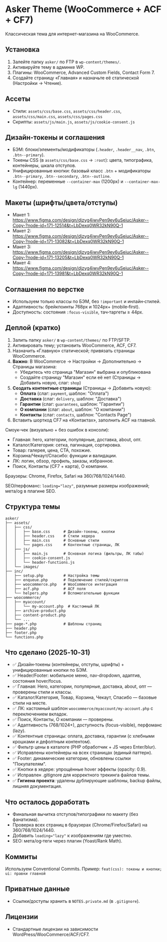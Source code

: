 # Asker Theme (WooCommerce + ACF + CF7)

Классическая тема для интернет-магазина на WooCommerce.

## Установка
1. Залейте папку `asker/` по FTP в `wp-content/themes/`.
2. Активируйте тему в админке WP.
3. Плагины: WooCommerce, Advanced Custom Fields, Contact Form 7.
4. Создайте страницу «Главная» и назначьте её статической (Настройки → Чтение).

## Ассеты
- Стили: `assets/css/base.css`, `assets/css/header.css`, `assets/css/main.css`, `assets/css/pages.css`
- Скрипты: `assets/js/main.js`, `assets/js/cookie-consent.js`

## Дизайн‑токены и соглашения
- БЭМ: блоки/элементы/модификаторы (`.header`, `.header__nav`, `.btn`, `.btn--primary`).
- Токены CSS (в `assets/css/base.css` → `:root`): цвета, типографика, контейнеры, шкала отступов.
- Унифицированные кнопки: базовый класс `.btn` + модификаторы `.btn--primary`, `.btn--secondary`, `.btn--outline`.
- Контейнер: переменные `--container-max` (1200px) и `--container-max-lg` (1440px).

## Макеты (шрифты/цвета/отступы)
- Макет 1: https://www.figma.com/design/djzyg4iwvPen9ev6uSeiuc/Asker--Copy-?node-id=171-12514&t=LbDexq0WR32kN90Q-1
- Макет 2: https://www.figma.com/design/djzyg4iwvPen9ev6uSeiuc/Asker--Copy-?node-id=171-13082&t=LbDexq0WR32kN90Q-1
- Макет 3: https://www.figma.com/design/djzyg4iwvPen9ev6uSeiuc/Asker--Copy-?node-id=171-13205&t=LbDexq0WR32kN90Q-1
- Макет 4: https://www.figma.com/design/djzyg4iwvPen9ev6uSeiuc/Asker--Copy-?node-id=171-13981&t=LbDexq0WR32kN90Q-1

## Соглашения по верстке
- Используем только классы по БЭМ, без `!important` и инлайн‑стилей.
- Адаптивность: брейкпоинты 768px и 1024px+ (mobile‑first).
- Доступность: состояния `:focus-visible`, тач‑таргеты ≥ 44px.

## Деплой (кратко)
1. Залить папку `asker/` в `wp-content/themes/` по FTP/SFTP.
2. Активировать тему; установить WooCommerce, ACF, CF7.
3. Назначить «Главную» статической; привязать страницы WooCommerce.
4. **Важно**: В WooCommerce → Настройки → Дополнительно → Страницы магазина:
   - Убедитесь что страница "Магазин" выбрана и опубликована
   - Создайте страницу "Магазин" если её нет (Страницы → Добавить новую, слаг: `shop`)
5. **Создать контентные страницы** (Страницы → Добавить новую):
   - **Оплата** (слаг: `payment`, шаблон: "Оплата")
   - **Доставка** (слаг: `delivery`, шаблон: "Доставка")
   - **Гарантии** (слаг: `guarantees`, шаблон: "Гарантии")
   - **О компании** (слаг: `about`, шаблон: "О компании")
   - **Контакты** (слаг: `contacts`, шаблон: "Contacts Page")
6. Вставить шорткод CF7 на «Контактах», заполнить ACF на главной.

Смоук‑чек (визуально + без ошибок в консоли):
- Главная: hero, категории, популярные, доставка, about, опт.
- Каталог/Категория: сетка, пагинация, сортировка.
- Товар: галерея, цена, CTA, похожие.
- Корзина/Чекаут/Спасибо: функции и валидации.
- ЛК: логин, обзор, профиль, заказы, избранное.
- Поиск, Контакты (CF7 + карта), О компании.

Браузеры: Chrome, Firefox, Safari на 360/768/1024/1440.

SEO/перфоманс: `loading="lazy"`, разумные размеры изображений; мета/og в плагине SEO.

## Структура темы
```
asker/
├── assets/
│   ├── css/
│   │   ├── base.css      # Дизайн-токены, кнопки
│   │   ├── header.css    # Стили хедера
│   │   ├── main.css      # Основные стили
│   │   └── pages.css     # Контентные страницы, ЛК
│   ├── js/
│   │   ├── main.js       # Основная логика (фильтры, ЛК табы)
│   │   ├── cookie-consent.js
│   │   └── header-functions.js
│   └── images/
├── inc/
│   ├── setup.php         # Настройка темы
│   ├── enqueue.php       # Подключение стилей/скриптов
│   ├── woocommerce.php   # WooCommerce интеграция
│   ├── acf.php           # ACF поля
│   └── helpers.php       # Вспомогательные функции
├── woocommerce/
│   ├── myaccount/
│   │   └── my-account.php  # Кастомный ЛК
│   ├── archive-product.php
│   ├── content-product.php
│   └── ...
├── page-*.php            # Шаблоны страниц
├── header.php
├── footer.php
└── functions.php
```

## Что сделано (2025‑10‑31)
- ✅ Дизайн‑токены (контейнеры, отступы, шрифты) + унифицированные кнопки по БЭМ.
- ✅ Header/Footer: мобильное меню, nav-dropdown, адаптив, состояния hover/focus.
- ✅ Главная: Hero, категории, популярные, доставка, about, опт — проверены стили и классы.
- ✅ Каталог/Категория, Товар, Корзина, Чекаут, Спасибо — базовые стили на месте.
- ✅ ЛК: кастомный шаблон `woocommerce/myaccount/my-account.php` с переключением вкладок.
- ✅ Поиск, Контакты, О компании — проверены.
- ✅ Адаптивность (768/1024+), доступность (focus-visible), перфоманс (lazy).
- ✅ Контентные страницы: оплата, доставка, гарантии (с хлебными крошками и дефолтным контентом).
- ✅ Фильтр цены в каталоге (PHP обработчик + JS через Enter/blur).
- ✅ Исправлены контейнеры на всех страницах (единый паттерн).
- ✅ Footer: динамические категории, обновлены ссылки "Покупателям".
- ✅ Кнопки в хедере: упрощённые hover эффекты (opacity: 0.9).
- ✅ Исправлен .gitignore для корректного трекинга файлов темы.
- ✅ **Гигиена проекта**: удалены дублирующие шаблоны, backup файлы, лишняя документация.

## Что осталось доработать
- Финальная вычитка отступов/типографики по макету (без фанатизма).
- Проверка всех страниц в браузерах (Chrome/Firefox/Safari) на 360/768/1024/1440.
- Добавить `loading="lazy"` к изображениям где уместно.
- SEO: мета/og‑теги через плагин (Yoast/Rank Math).

## Коммиты
Используем Conventional Commits. Пример:
`feat(css): токены и кнопки; ui: правки главной`

## Приватные данные
- Ссылки/доступы хранить в `NOTES.private.md` (в `.gitignore`).

## Лицензии
- Стандартные лицензии на зависимости WordPress/WooCommerce/ACF/CF7.







